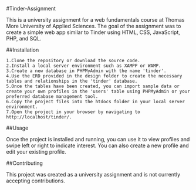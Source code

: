 #Tinder-Assignment

This is a university assignment for a web fundamentals course at Thomas More University of Applied Sciences. The goal of the assignment was to create a simple web app similar to Tinder using HTML, CSS, JavaScript, PHP, and SQL.

##Installation

    1.Clone the repository or download the source code.
    2.Install a local server environment such as XAMPP or WAMP.
    3.Create a new database in PHPMyAdmin with the name 'tinder'.
    4.Use the ERD provided in the design folder to create the necessary tables and relationships in the 'tinder' database.
    5.Once the tables have been created, you can import sample data or create your own profiles in the 'users' table using PHPMyAdmin or your preferred database management tool.
    6.Copy the project files into the htdocs folder in your local server environment.
    7.Open the project in your browser by navigating to http://localhost/tinder/.

##Usage

Once the project is installed and running, you can use it to view profiles and swipe left or right to indicate interest. You can also create a new profile and edit your existing profile.

##Contributing

This project was created as a university assignment and is not currently accepting contributions.
